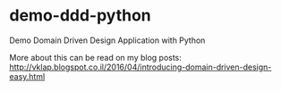 # demo-ddd-python
Demo Domain Driven Design Application with Python

More about this can be read on my blog posts: http://vklap.blogspot.co.il/2016/04/introducing-domain-driven-design-easy.html
